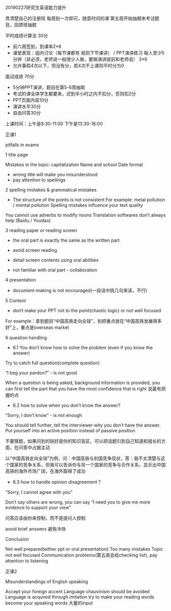 20190227研究生英语能力提升

弄清楚自己的注册班
每周到一次即可，随意时间的课
第五周开始抽期末考试题目，回原班抽题

平时成绩计算法
30分
* 前六周签到，到课率2*6
* 课堂表现：组内讨论（每节课都有 规则下节课讲） / PPT演讲练习 每人至少5分钟（非必须，老师说一般很少人做，要做演讲提前和老师说） 3*6
* 允许事假4次以下，但没有分，若4次不上课则平时分为0

面试成绩
70分
* 5分钟PPT演讲，题目在第5-6周抽取
* 考试的课全体学生都要来，迟到半小时之内不扣分，否则扣2分
* PPT页面内容10分
* 演讲水平30分
* 自由问答30分

上课时间：上午是8:30-11:00 下午是13:30-16:00


正课1

pitfalls in exams

1 title page

Mistakes in the topic:
    capitalization
    Name and school
    Date format
    
* wrong title will make you misunderstood
* pay attention to spellings

2 spelling mistakes & grammatical mistakes

* The structure of the points is not consistent
    For example: metal pollution / mental pollution
    Spelling mistakes influence your text quality

You cannot use adverbs to modify nouns
Translation softwares don’t always help (Baidu / Youdao)

3 reading paper or reading screen

* the oral part is exactly the same as the written part
* avoid screen reading
* detail screen contents using oral abilities

* not familiar with oral part - collaboration

4 presentation

* document-making is not encouraged(一段话中挑几句来读，不行)

5 Content

* don‘t make your PPT not to the point(chaotic logic) or not well focused

For example：拿到题目“中国高铁走向全球”，别把重点放在“中国高铁发展得多好”上，重点是overseas market

6 question handling

* 6.1 You don’t know how to solve the problem (even if you know the answer)

Try to catch full question(complete question)

“I beg your pardon?”  - is not good

When a question is being asked, background information is provided, you can first tell the part that you have the most confidence that is right 说最有把握的点

* 6.2 how to solve when you don’t know the answer?

“Sorry, I don’t know” - is not enough

You should tell further, tell the interviewer why you don’t have the answer. Put yourself into an active position instead of passive position

不要猜题，如果问到的刚好是你的知识盲区，可以把话题引到自己知道和擅长的方面，在问答中占据主动

以“中国高铁走向全球”为例，问：中国高铁与别国竞争现状，答：我不太清楚与这个国家的竞争关系，但我可以告诉你与另一个国家的竞争与合作关系，显示出中国高铁的海外市场广阔，在海外取得了成功

* 6.3 how to handle opinion disagreement？

“Sorry, I cannot agree with you”

Don’t say others are wrong, you can say “I need you to give me more evidence to support your view”

问答应该由你来控制，而不是提问人控制

avoid brief answers 避免冷场



Conclusion

Not well prepared(either ppt or oral presentation)
Too many mistakes
Topic not well focused
Communication problems(第五周会给checking list), pay attention to listening


正课2

Misunderstandings of English speaking

Accept your foreign accent
Language chauvinism should be avoided
Language is acquired through imitation
try to make your reading words become your speaking words
大量的input











